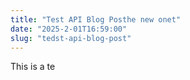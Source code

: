 ```yaml
---
title: "Test API Blog Posthe new onet"
date: "2025-2-01T16:59:00"
slug: "tedst-api-blog-post"
---
```


<p>This is a te</p>
